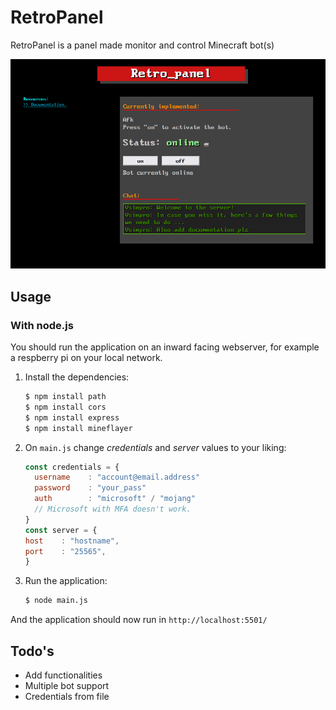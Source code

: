 # RetroPanel
RetroPanel is a panel made monitor and control Minecraft bot(s)

![alt text](https://github.com/Vsimpro/retropanel/blob/main/images/UI.png)

## Usage

### With node.js

You should run the application on an inward facing webserver, for example a respberry pi on your local network.


1. Install the dependencies:

    ```sh
    $ npm install path
    $ npm install cors
    $ npm install express
    $ npm install mineflayer
    ```

2. On `main.js` change _credentials_ and _server_ values to your liking:

    ```js
    const credentials = {
      username    : "account@email.address"
      password    : "your_pass"
      auth        : "microsoft" / "mojang" 
      // Microsoft with MFA doesn't work.
    }
    const server = {
    host    : "hostname",
    port    : "25565",
    }
    ```
    
3. Run the application:

    ```sh
    $ node main.js
    ```
 And the application should now run in `http://localhost:5501/`
 
## Todo's
- Add functionalities
- Multiple bot support
- Credentials from file
